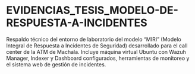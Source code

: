 # EVIDENCIAS_TESIS_MODELO-DE-RESPUESTA-A-INCIDENTES
Respaldo técnico del entorno de laboratorio del modelo “MIRI” (Modelo Integral de Respuesta a Incidentes de Seguridad) desarrollado para el call center de la ATM de Machala. Incluye máquina virtual Ubuntu con Wazuh Manager, Indexer y Dashboard configurados, herramientas de monitoreo y el sistema web de gestión de incidentes.
